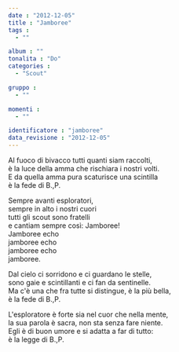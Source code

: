 ```yaml
---
date : "2012-12-05"
title : "Jamboree"
tags : 
  - ""

album : ""
tonalita : "Do"
categories : 
  - "Scout"

gruppo : 
  - ""

momenti : 
  - ""

identificatore : "jamboree"
data_revisione : "2012-12-05"
---
```

  
  
Al fuoco di bivacco tutti quanti siam raccolti,  
è la luce della amma che rischiara i nostri volti.  
E da quella amma pura scaturisce una scintilla  
è la fede di B.,P.  
  
  
Sempre avanti esploratori,  
sempre in alto i nostri cuori  
tutti gli scout sono fratelli  
e cantiam sempre così: Jamboree!  
Jamboree echo  
jamboree echo  
jamboree echo  
jamboree.  
  
  
  
Dal cielo ci sorridono e ci guardano le stelle,  
sono gaie e scintillanti e ci fan da sentinelle.  
Ma c'è una che fra tutte si distingue, è la più bella,  
è la fede di B.,P.   
  
  
L'esploratore è forte sia nel cuor che nella mente,  
la sua parola è sacra, non sta senza fare niente.  
Egli è di buon umore e si adatta a far di tutto:  
è la legge di B.,P.   
  
